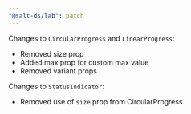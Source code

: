 ```yaml
---
"@salt-ds/lab": patch
---
```


Changes to `CircularProgress` and `LinearProgress`:

- Removed size prop
- Added max prop for custom max value
- Removed variant props

Changes to `StatusIndicator`:

- Removed use of `size` prop from CircularProgress
